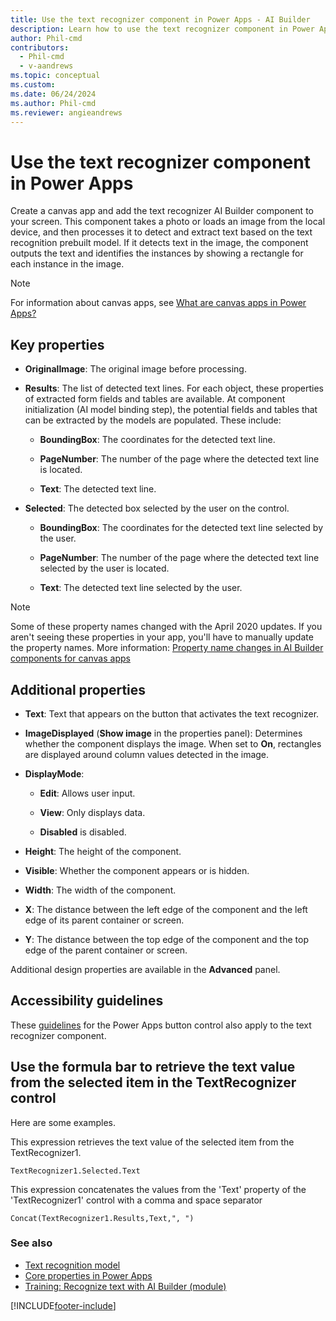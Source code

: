 ```yaml
---
title: Use the text recognizer component in Power Apps - AI Builder
description: Learn how to use the text recognizer component in Power Apps.
author: Phil-cmd
contributors:
  - Phil-cmd
  - v-aandrews
ms.topic: conceptual
ms.custom: 
ms.date: 06/24/2024
ms.author: Phil-cmd
ms.reviewer: angieandrews
---
```


# Use the text recognizer component in Power Apps

Create a canvas app and add the text recognizer AI Builder component to your screen. This component takes a photo or loads an image from the local device, and then processes it to detect and extract text based on the text recognition prebuilt model. If it detects text in the image, the component outputs the text and identifies the instances by showing a rectangle for each instance in the image.

 > [!NOTE]
 > For information about canvas apps, see [What are canvas apps in Power Apps?](/powerapps/maker/canvas-apps/getting-started)

## Key properties

- **OriginalImage**: The original image before processing.

- **Results**: The list of detected text lines. For each object, these properties of extracted form fields and tables are available. At component initialization (AI model binding step), the potential fields and tables that can be extracted by the models are populated. These include:

  - **BoundingBox**: The coordinates for the detected text line.

  - **PageNumber**: The number of the page where the detected text line is located.

  - **Text**: The detected text line.

- **Selected**: The detected box selected by the user on the control.

  - **BoundingBox**: The coordinates for the detected text line selected by the user.

  - **PageNumber**: The number of the page where the detected text line selected by the user is located.

  - **Text**: The detected text line selected by the user.

> [!NOTE]
> Some of these property names changed with the April 2020 updates. If you aren't seeing these properties in your app, you'll have to manually update the property names. More information: [Property name changes in AI Builder components for canvas apps](use-in-powerapps-overview.md#property-name-changes-in-ai-builder-components-for-canvas-apps)

## Additional properties

- **Text**: Text that appears on the button that activates the text recognizer.

- **ImageDisplayed** (**Show image** in the properties panel): Determines whether the component displays the image. When set to **On**, rectangles are displayed around column values detected in the image.

- **DisplayMode**:

  - **Edit**: Allows user input.

  - **View**: Only displays data.

  - **Disabled** is disabled.

- **Height**: The height of the component.

- **Visible**: Whether the component appears or is hidden.

- **Width**: The width of the component.

- **X**: The distance between the left edge of the component and the left edge of its parent container or screen.

- **Y**: The distance between the top edge of the component and the top edge of the parent container or screen.

Additional design properties are available in the **Advanced** panel.

## Accessibility guidelines

These [guidelines](/powerapps/maker/canvas-apps/controls/control-button) for the Power Apps button control also apply to the text recognizer component.

## Use the formula bar to retrieve the text value from the selected item in the TextRecognizer control

Here are some examples.

This expression retrieves the text value of the selected item from the TextRecognizer1.

`TextRecognizer1.Selected.Text`

This expression concatenates the values from the 'Text' property of the 'TextRecognizer1' control with a comma and space separator

`Concat(TextRecognizer1.Results,Text,", ")`

### See also

- [Text recognition model](prebuilt-text-recognition.md)  
- [Core properties in Power Apps](/powerapps/maker/canvas-apps/controls/properties-core)
- [Training: Recognize text with AI Builder (module)](/training/modules/get-started-with-ai-builder-text-recognition/) 

[!INCLUDE[footer-include](includes/footer-banner.md)]
